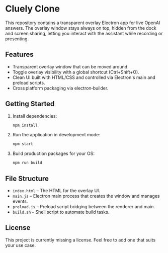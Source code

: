 # Cluely Clone

This repository contains a transparent overlay Electron app for live OpenAI answers. The overlay window stays always on top, hidden from the dock and screen sharing, letting you interact with the assistant while recording or presenting.

## Features

- Transparent overlay window that can be moved around.
- Toggle overlay visibility with a global shortcut (Ctrl+Shift+O).
- Clean UI built with HTML/CSS and controlled via Electron's main and preload scripts.
- Cross platform packaging via electron‑builder.

## Getting Started

1. Install dependencies:

   ```bash
   npm install
   ```

2. Run the application in development mode:

   ```bash
   npm start
   ```

3. Build production packages for your OS:

   ```bash
   npm run build
   ```

## File Structure

- `index.html` – The HTML for the overlay UI.
- `main.js` – Electron main process that creates the window and manages events.
- `preload.js` – Preload script bridging between the renderer and main.
- `build.sh` – Shell script to automate build tasks.

## License

This project is currently missing a license. Feel free to add one that suits your use case.
